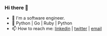 ### Hi there 👋


- 🌱 I'm a software engineer.
- 🔭 Python | Go | Ruby | Python
- 📫 How to reach me: [linkedin](https://linkedin.com/in/nana-adjei-manu) | [twitter](https://twitter.com/nmanu__) | [email](mailto:n.k.a.manu06@gmail.com)


<!--
**claeusdev/claeusdev** is a ✨ _special_ ✨ repository because its `README.md` (this file) appears on your GitHub profile.

Here are some ideas to get you started:

- 🔭 I’m currently working on ...
- 🌱 I’m currently learning ...
- 👯 I’m looking to collaborate on ...
- 🤔 I’m looking for help with ...
- 💬 Ask me about ...
- 📫 How to reach me: ...
- 😄 Pronouns: ...
- ⚡ Fun fact: ...
-->
